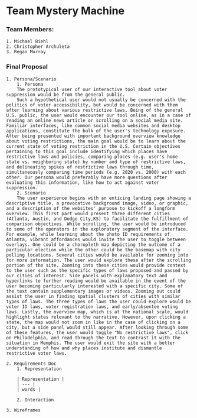 # Team Mystery Machine #

### Team Members:
    1. Michael Biehl
    2. Christopher Archuleta
    3. Regan Murray

### Final Proposal
    1. Persona/Scenario
        1. Persona
        The prototypical user of our interactive tool about voter suppression would be from the general public.
        Such a hypothetical user would not usually be concerned with the politics of voter accessibility, but would be concerned with them after learning about various restrictive laws. Being of the general U.S. public, the user would encounter our tool online, as in a case of reading an online news article or scrolling on a social media site. Familiar interfaces, like common social media websites and desktop applications, constitute the bulk of the user's technology exposure. After being presented with important background overview knowledge about voting restrictions, the main goal would be to learn about the current state of voting restriction in the U.S. Certain objectives pertaining to this goal include identifying which places have restrictive laws and policies, comparing places (e.g. user's home state vs. neighboring state) by number and type of restrictive laws, and delineating spikes of restrictive laws through time, simultaneously comparing time periods (e.g. 2020 vs. 2000) with each other. Our persona would preferably have more questions after evaluating this information, like how to act against voter suppression.
        2. Scenario
        The user experience begins with an enticing landing page showing a descriptive title, a provocative background image, video, or graphic, and a description of the websites' purpose to kickoff a longform overview. This first part would present three different cities (Atlanta, Austin, and Dodge City,KS) to facilitate the fulfillment of comparison objectives. While scrolling, the user would be introduced to some of the operators in the exploratory segment of the interface. For example, while learning about the photo ID requirements of Atlanta, vibrant affordances would invite the user to toggle between overlays. One could be a choropleth map depicting the outcome of a particular election while the other could be the basemap with city polling locations. Several cities would be available for zooming into for more information. The user would explore these after the scrolling portion of the site. Zooming into these cities would provide context to the user such as the specific types of laws proposed and passed by our cities of interest. Side panels with explanatory text and hyperlinks to further reading would be available in the event of the user becoming particularly interested with a specific city. Some of the text contain supplementary images or videos. Zooming out could assist the user in finding spatial clusters of cities with similar types of laws. The three types of laws the user could explore would be voter ID laws, voter registration laws, and early/absentee voting laws. Lastly, the overview map, which is at the national scale, would highlight states relevant to the narrative. However, upon clicking a state, the map would not zoom in like in the case of clicking on a city, but a side panel would still appear. After looking through some of these features, the user would toggle "No restrictive laws", click on Philadelphia, and read through the text to contrast it with the situation in Memphis. The user would exit the site with a better understanding of how and why places institute and dismantle restrictive voter laws.

    2. Requirements Doc
        1. Representation

        | Representation |
        | --- |
        | words |
        
        2. Interaction

    3. Wireframes
